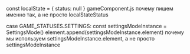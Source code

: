 const localState = { status: null } gameComponent.js почему пишем именно так, а не просто localStateStatus

case GAME_STATUSES.SETTINGS:
const settingsModeInstance = SettingsMode()
element.append(settingsModeInstance.element) почему мы используем settingsModeInstance.element, а не просто settingsModeInstance
